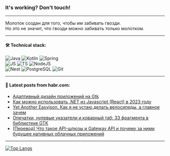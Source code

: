 ### It's working? Don't touch!

---
Молоток создан для того, чтобы им забивать гвозди. <br>
Но это не значит, что гвозди можно забивать только молотком.

---

#### 🛠️ Technical stack:

![Java](https://img.shields.io/badge/Java-informational?logo=Oracle&style=flat&logoColor=white&color=FF4500)
![Kotlin](https://img.shields.io/badge/Kotlin-informational?logo=Kotlin&style=flat&logoColor=white&color=774D97)
![Spring](https://img.shields.io/badge/SpringBoot-informational?logo=SpringBoot&style=flat&logoColor=white&color=6DB33F) <br>
![JS](https://img.shields.io/badge/JS-informational?logo=javaScript&style=flat&logoColor=black&color=F7Df1E)
![TS](https://img.shields.io/badge/TypeScript-informational?logo=typeScript&style=flat&logoColor=black&color=0667A8)
![NodeJS](https://img.shields.io/badge/NodeJS-informational?logo=node.js&style=flat&logoColor=white&color=70A760) <br>
![Nest](https://img.shields.io/badge/NestJS-informational?logo=NestJS&style=flat&logoColor=white&color=E0234E)
![PostgreSQL](https://img.shields.io/badge/PostgreSQL-informational?logo=PostgreSQL&style=flat&logoColor=white&color=DAA520)
![Git](https://img.shields.io/badge/Git-informational?logo=git&style=flat&logoColor=white&color=778899)

___

#### 💬 Latest posts from habr.com:

<!-- BLOG-POST-LIST:START -->
- [Адаптивный дизайн приложений на Gtk](https://habr.com/ru/companies/first/articles/770068/?utm_source=habrahabr&utm_medium=rss&utm_campaign=770068)
- [Как можно использовать .NET из Javascript &lpar;React&rpar; в 2023 году](https://habr.com/ru/articles/770058/?utm_source=habrahabr&utm_medium=rss&utm_campaign=770058)
- [Yet Another Easyjson. Как я не устаю делать велосипеды, а главное зачем](https://habr.com/ru/companies/timeweb/articles/769718/?utm_source=habrahabr&utm_medium=rss&utm_campaign=769718)
- [Опечатки, нулевые указатели и коварный таб: 33 фрагмента в библиотеке GTK](https://habr.com/ru/companies/pvs-studio/articles/770050/?utm_source=habrahabr&utm_medium=rss&utm_campaign=770050)
- [[Перевод] Что такое API-шлюзы и Gateway API и почему за ними будущее нативных облачных приложений](https://habr.com/ru/companies/flant/articles/770036/?utm_source=habrahabr&utm_medium=rss&utm_campaign=770036)
<!-- BLOG-POST-LIST:END -->

---
[![Top Langs](https://github-readme-stats-git-master-advtsetting-gmailcom.vercel.app/api/top-langs/?username=zloylis&langs_count=10&hide_title=false&title_color=e6edf3&size_weight=0.5&count_weight=0.5&layout=compact&hide_border=true&theme=dracula)](https://github.com/zloylis)

<!-- ![GitHub stats](https://github-readme-stats-git-master-advtsetting-gmailcom.vercel.app/api?username=zloylis&show_icons=true&hide_border=true&theme=dracula&hide_title=true&include_all_commits=true&count_private=true&hide=contribs&hide_rank=true) -->
